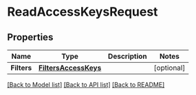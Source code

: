 # ReadAccessKeysRequest

## Properties

Name | Type | Description | Notes
------------ | ------------- | ------------- | -------------
**Filters** | [**FiltersAccessKeys**](FiltersAccessKeys.md) |  | [optional] 

[[Back to Model list]](../README.md#documentation-for-models) [[Back to API list]](../README.md#documentation-for-api-endpoints) [[Back to README]](../README.md)


